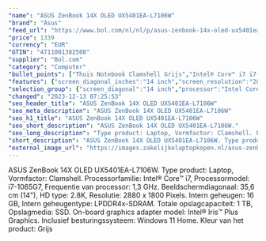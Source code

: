 ```yaml
---
"name": "ASUS ZenBook 14X OLED UX5401EA-L7106W"
"brand": "Asus"
"feed_url": "https://www.bol.com/nl/nl/p/asus-zenbook-14x-oled-ux5401ea-l7106w/9300000055734259"
"price": 1339
"currency": "EUR"
"GTIN": "4711081382508"
"supplier": "Bol.com"
"category": "Computer"
"bullet_points": ["Thuis Notebook Clamshell Grijs","Intel® Core™ i7 i7-1065G7 1,3 GHz","35,6 cm (14\") 2.8K 2880 x 1800 Pixels OLED Glans 16:10","16 GB LPDDR4x-SDRAM","1 TB SSD","Intel® Iris™ Plus Graphics","Wi-Fi 6 (802.11ax) Bluetooth 5.0","Lithium-Ion (Li-Ion) 63 Wh 100 W","Windows 11 Home 64-bit"]
"features": {"screen_diagonal_inches":"14 inch","screen_resolution":"2880 x 1800 Pixels","processor_family":"Intel® Core™ i7","memory_size":"16 GB","memory_type":"LPDDR4x-SDRAM","total_storage_space":"1 TB","operating_system":"Windows 11 Home","battery_capacity":"63 Wh","width":"311,2 mm","depth":"221,1 mm","height":"15,9 mm","weight":"1,4 kg"}
"selection_group": {"screen_diagonal":"14 inch","processor":"Intel Core i7","changed_price_past_3_days":false,"product_family":"ZenBook"}
"changed": "2023-12-13 07:25:53"
"seo_header_title": "ASUS ZenBook 14X OLED UX5401EA-L7106W"
"seo_meta_description": "ASUS ZenBook 14X OLED UX5401EA-L7106W"
"seo_h1_title": "ASUS ZenBook 14X OLED UX5401EA-L7106W"
"seo_short_description": "ASUS ZenBook 14X OLED UX5401EA-L7106W."
"seo_long_description": "Type product: Laptop, Vormfactor: Clamshell. Processorfamilie: Intel® Core™ i7, Processormodel: i7-1065G7, Frequentie van processor: 1,3 GHz. Beeldschermdiagonaal: 35,6 cm (14\"), HD type: 2. 8K, Resolutie: 2880 x 1800 Pixels. Intern geheugen: 16 GB, Intern geheugentype: LPDDR4x-SDRAM. Totale opslagcapaciteit: 1 TB, Opslagmedia: SSD. On-board graphics adapter model: Intel® Iris™ Plus Graphics. Inclusief besturingssysteem: Windows 11 Home. Kleur van het product: Grijs"
"short_description": "ASUS ZenBook 14X OLED UX5401EA-L7106W. Type product: Laptop, Vormfactor: Clamshell. Processorfamilie: Intel® Core™ i7, Processormodel: i7-1065G7, Frequentie van processor: 1,3 GHz. Beeldschermdiagonaal: 35,6 cm (14\"), HD type: 2.8K, Resolutie: 2880 x 1800 Pixels. Intern geheugen: 16 GB, Intern geheugentype: LPDDR4x-SDRAM. Totale opslagcapaciteit: 1 TB, Opslagmedia: SSD. On-board graphics adapter model: Intel® Iris™ Plus Graphics. Inclusief besturingssysteem: Windows 11 Home. Kleur van het product: Grijs"
"external_image_url": "https://images.zakelijkelaptopkopen.nl/asus-zenbook-14x-oled-ux5401ea-l7106w.webp"
---
```


ASUS ZenBook 14X OLED UX5401EA-L7106W. Type product: Laptop, Vormfactor: Clamshell. Processorfamilie: Intel® Core™ i7, Processormodel: i7-1065G7, Frequentie van processor: 1,3 GHz. Beeldschermdiagonaal: 35,6 cm (14"), HD type: 2.8K, Resolutie: 2880 x 1800 Pixels. Intern geheugen: 16 GB, Intern geheugentype: LPDDR4x-SDRAM. Totale opslagcapaciteit: 1 TB, Opslagmedia: SSD. On-board graphics adapter model: Intel® Iris™ Plus Graphics. Inclusief besturingssysteem: Windows 11 Home. Kleur van het product: Grijs